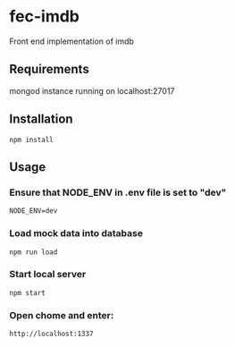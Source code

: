 # fec-imdb
Front end implementation of imdb

## Requirements
mongod instance running on localhost:27017

## Installation
```
npm install
```

## Usage
### Ensure that NODE_ENV in .env file is set to "dev"
```
NODE_ENV=dev
```
### Load mock data into database
```
npm run load
```
### Start local server
```
npm start
```
###  Open chome and enter:
```
http://localhost:1337
```

